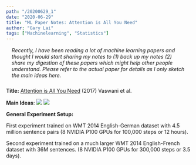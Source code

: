 ```yaml
---
path: "/20200629_1"
date: "2020-06-29"
title: "ML Paper Notes: Attention is All You Need"
author: "Gary Lai"
tags: ["Machinelearning", "Statistics"]
---
```


<p style="margin-left: 3%; margin-right: 3%; margin-bottom: 5%; margin-top: 3%;"><i>Recently, I have been reading a lot of machine learning papers and thought I would start sharing my notes to (1) back up my notes (2) share my digestion of these papers which might help other people understand. Please refer to the actual paper for details as I only sketch the main ideas here. </i></p>

**Title:**
<u>[Attention is All You Need](https://papers.nips.cc/paper/7181-attention-is-all-you-need.pdf)</u> (2017) Vaswani et al.

**Main Ideas**:
![](/images/20200629_1/transformer1.png)
![](/images/20200629_1/transformer2.png)

**General Experiment Setup:**

First experiment trained on WMT 2014 English-German dataset with 4.5 million sentence pairs (8 NVIDIA P100 GPUs for 100,000 steps or 12 hours).

Second experiment trained on a much larger WMT 2014 English-French dataset with 36M sentences. (8 NVIDIA P100 GPUs for 300,000 steps or 3.5 days).
